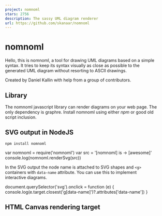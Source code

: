 ```yaml
---
project: nomnoml
stars: 2756
description: The sassy UML diagram renderer
url: https://github.com/skanaar/nomnoml
---
```


nomnoml
=======

Hello, this is nomnoml, a tool for drawing UML diagrams based on a simple syntax. It tries to keep its syntax visually as close as possible to the generated UML diagram without resorting to ASCII drawings.

Created by Daniel Kallin with help from a group of contributors.

Library
-------

The nomnoml javascript library can render diagrams on your web page. The only dependency is graphre. Install nomnoml using either _npm_ or good old script inclusion.

SVG output in NodeJS
--------------------

```
npm install nomnoml
```

var nomnoml \= require('nomnoml')
var src \= '\[nomnoml\] is -> \[awesome\]'
console.log(nomnoml.renderSvg(src))

In the SVG output the node name is attached to SVG shapes and `<g>` containers with `data-name` attribute. You can use this to implement interactive diagrams.

document.querySelector('svg').onclick \= function (e) {
  console.log(e.target.closest('g\[data-name\]')?.attributes\['data-name'\])
}

HTML Canvas rendering target
----------------------------

<script src\="//unpkg.com/graphre/dist/graphre.js"\></script\>
<script src\="//unpkg.com/nomnoml/dist/nomnoml.js"\></script\>

<canvas id\="target-canvas"\></canvas\>
<script\>
  var canvas \= document.getElementById('target-canvas')
  var source \= '\[nomnoml\] is -> \[awesome\]'
  nomnoml.draw(canvas, source)
</script\>

Command Line Interface
----------------------

`npx nomnoml` exposes the SVG renderer with a command-line interface. This mode also supports the `#import: <filename>` directive for dividing complex diagrams into multiple files.

```
npx nomnoml input-file.noml
```

Web application
---------------

The nomnoml web application is a simple editor with a live preview. It is purely client-side and uses your browser's _localStorage_, so your diagram should be here the next time you visit (but no guarantees).

### Example

This is how the Decorator pattern can look in nomnoml syntax:

```
[<frame>Decorator pattern|
  [<abstract>Component||+ operation()]
  [Client] depends --> [Component]
  [Decorator|- next: Component]
  [Decorator] decorates -- [ConcreteComponent]
  [Component] <:- [Decorator]
  [Component] <:- [ConcreteComponent]
]
```

### Association types

```
-    association
->   association
<->  association
-->  dependency
<--> dependency
-:>  generalization
<:-  generalization
--:> implementation
<:-- implementation
+-   composition
+->  composition
o-   aggregation
o->  aggregation
-o)  ball and socket
o<-) ball and socket
->o  ball and socket
--   note
-/-  hidden
```

### Classifier types

```
[name]
[<abstract> name]
[<instance> name]
[<reference> name]
[<note> name]
[<package> name]
[<frame> name]
[<database> name]
[<pipe> name]
[<start> name]
[<end> name]
[<state> name]
[<choice> name]
[<sync> name]
[<input> name]
[<lollipop> lollipop]
[<sender> name]
[<socket> socket]
[<receiver> name]
[<transceiver> name]
[<actor> name]
[<usecase> name]
[<label> name]
[<hidden> name]
[<table> name| a | 5 || b | 7]
```

### Comments

Comments are supported at the start of a line.

```
//[commented]
[not //commented]
```

### Id attribute

Two distinct nodes can have the same display name with the id attribute.

```
[<actor id=a>User]
[<actor id=b>User]
[a] -- [b]
```

### Directives

```
#import: my-common-styles.nomnoml
#arrowSize: 1
#bendSize: 0.3
#direction: down | right
#gutter: 5
#edgeMargin: 0
#gravity: 1
#edges: hard | rounded
#background: transparent
#fill: #eee8d5; #fdf6e3
#fillArrows: false
#font: Calibri
#fontSize: 12
#leading: 1.35
#lineWidth: 3
#padding: 8
#spacing: 40
#stroke: #33322E
#title: filename
#zoom: 1
#acyclicer: greedy
#ranker: network-simplex | tight-tree | longest-path
```

### Custom classifier styles

A directive that starts with "." define a classifier style. The style is written as a space separated list of modifiers and key/value pairs.

```
#.box: fill=#8f8 dashed
#.blob: visual=ellipse title=bold
[<box> GreenBox]
[<blob> HideousBlob]
```

Modifiers

```
dashed
empty
```

Key/value pairs

```
fill=(any css color)

stroke=(any css color)

align=center
align=left

direction=right
direction=down

visual=actor
visual=class
visual=database
visual=ellipse
visual=end
visual=frame
visual=hidden
visual=input
visual=none
visual=note
visual=package
visual=pipe
visual=receiver
visual=rhomb
visual=roundrect
visual=sender
visual=start
visual=table
visual=transceiver
```

Style title and text body with a comma separated list of text modifiers

```
title=left,italic,bold
body=center,italic,bold
```

Text modifiers

```
bold
center
italic
left
underline
```

Contributing
------------

If you want to contribute to the project, more info is available in CONTRIBUTING.md.
